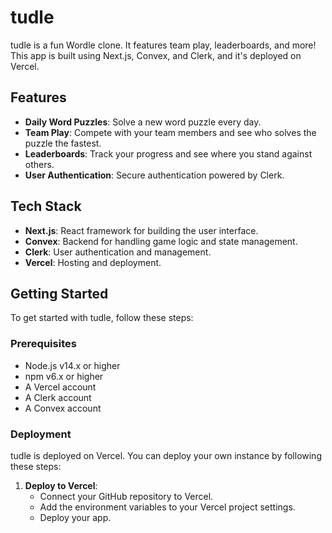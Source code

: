 # tudle

tudle is a fun Wordle clone. It features team play, leaderboards, and more! This app is built using Next.js, Convex, and Clerk, and it's deployed on Vercel.

## Features

- **Daily Word Puzzles**: Solve a new word puzzle every day.
- **Team Play**: Compete with your team members and see who solves the puzzle the fastest.
- **Leaderboards**: Track your progress and see where you stand against others.
- **User Authentication**: Secure authentication powered by Clerk.

## Tech Stack

- **Next.js**: React framework for building the user interface.
- **Convex**: Backend for handling game logic and state management.
- **Clerk**: User authentication and management.
- **Vercel**: Hosting and deployment.

## Getting Started

To get started with tudle, follow these steps:

### Prerequisites

- Node.js v14.x or higher
- npm v6.x or higher
- A Vercel account
- A Clerk account
- A Convex account

### Deployment

tudle is deployed on Vercel. You can deploy your own instance by following these steps:

1. **Deploy to Vercel**:
   - Connect your GitHub repository to Vercel.
   - Add the environment variables to your Vercel project settings.
   - Deploy your app.
